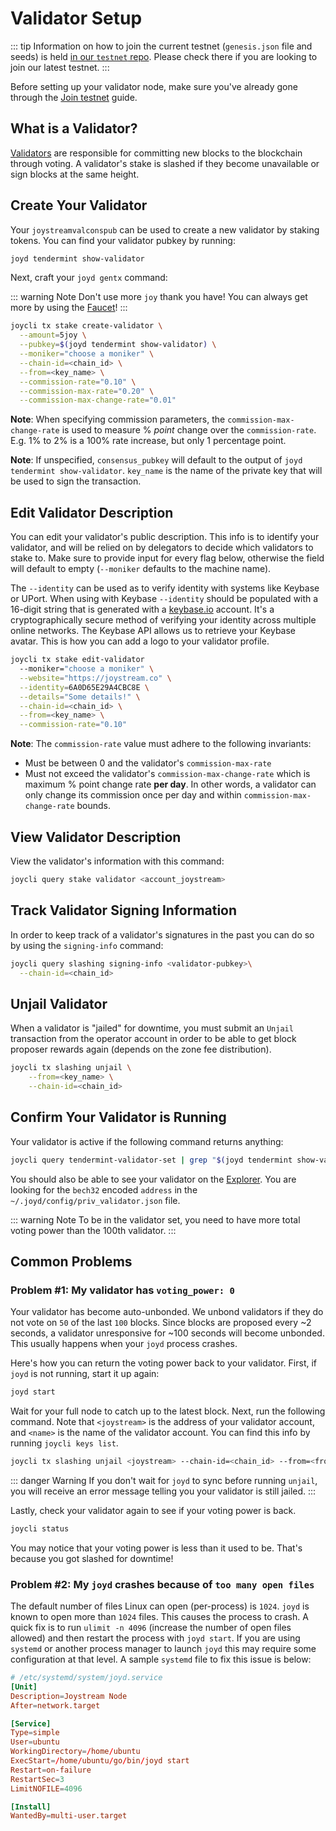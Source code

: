 # Validator Setup

::: tip
Information on how to join the current testnet (`genesis.json` file and seeds) is held [in our `testnet` repo](https://github.com/joystream/joystream-testnets/tree/master/latest). Please check there if you are looking to join our latest testnet.
:::

Before setting up your validator node, make sure you've already gone through the [Join testnet](../join-tesnet.md) guide.

## What is a Validator?

[Validators](./overview.md) are responsible for committing new blocks to the blockchain through voting. A validator's stake is slashed if they become unavailable or sign blocks at the same height.

## Create Your Validator

Your `joystreamvalconspub` can be used to create a new validator by staking tokens. You can find your validator pubkey by running:

```bash
joyd tendermint show-validator
```

Next, craft your `joyd gentx` command:

::: warning Note
Don't use more `joy` thank you have! You can always get more by using the [Faucet](http://faucet.joystream.co:8080/)!
:::

```bash
joycli tx stake create-validator \
  --amount=5joy \
  --pubkey=$(joyd tendermint show-validator) \
  --moniker="choose a moniker" \
  --chain-id=<chain_id> \
  --from=<key_name> \
  --commission-rate="0.10" \
  --commission-max-rate="0.20" \
  --commission-max-change-rate="0.01"
```

__Note__: When specifying commission parameters, the `commission-max-change-rate`
is used to measure % _point_ change over the `commission-rate`. E.g. 1% to 2% is
a 100% rate increase, but only 1 percentage point.

__Note__: If unspecified, `consensus_pubkey` will default to the output of `joyd tendermint show-validator`.
`key_name` is the name of the private key that will be used to sign the transaction.


## Edit Validator Description

You can edit your validator's public description. This info is to identify your validator, and will be relied on by delegators to decide which validators to stake to. Make sure to provide input for every flag below, otherwise the field will default to empty (`--moniker` defaults to the machine name).

The `--identity` can be used as to verify identity with systems like Keybase or UPort. When using with Keybase `--identity` should be populated with a 16-digit string that is generated with a [keybase.io](https://keybase.io) account. It's a cryptographically secure method of verifying your identity across multiple online networks. The Keybase API allows us to retrieve your Keybase avatar. This is how you can add a logo to your validator profile.

```bash
joycli tx stake edit-validator
  --moniker="choose a moniker" \
  --website="https://joystream.co" \
  --identity=6A0D65E29A4CBC8E \
  --details="Some details!" \
  --chain-id=<chain_id> \
  --from=<key_name> \
  --commission-rate="0.10"
```

__Note__: The `commission-rate` value must adhere to the following invariants:

- Must be between 0 and the validator's `commission-max-rate`
- Must not exceed the validator's `commission-max-change-rate` which is maximum
  % point change rate **per day**. In other words, a validator can only change
  its commission once per day and within `commission-max-change-rate` bounds.

## View Validator Description

View the validator's information with this command:

```bash
joycli query stake validator <account_joystream>
```

## Track Validator Signing Information

In order to keep track of a validator's signatures in the past you can do so by using the `signing-info` command:

```bash
joycli query slashing signing-info <validator-pubkey>\
  --chain-id=<chain_id>
```

## Unjail Validator

When a validator is "jailed" for downtime, you must submit an `Unjail` transaction from the operator account in order to be able to get block proposer rewards again (depends on the zone fee distribution).

```bash
joycli tx slashing unjail \
	--from=<key_name> \
	--chain-id=<chain_id>
```

## Confirm Your Validator is Running

Your validator is active if the following command returns anything:

```bash
joycli query tendermint-validator-set | grep "$(joyd tendermint show-validator)"
```

You should also be able to see your validator on the [Explorer](http://explorer.joystream.co:8080). You are looking for the `bech32` encoded `address` in the `~/.joyd/config/priv_validator.json` file.

::: warning Note
To be in the validator set, you need to have more total voting power than the 100th validator.
:::

## Common Problems

### Problem #1: My validator has `voting_power: 0`

Your validator has become auto-unbonded. We unbond validators if they do not vote on `50` of the last `100` blocks. Since blocks are proposed every ~2 seconds, a validator unresponsive for ~100 seconds will become unbonded. This usually happens when your `joyd` process crashes.

Here's how you can return the voting power back to your validator. First, if `joyd` is not running, start it up again:

```bash
joyd start
```

Wait for your full node to catch up to the latest block. Next, run the following command. Note that `<joystream>` is the address of your validator account, and `<name>` is the name of the validator account. You can find this info by running `joycli keys list`.

```bash
joycli tx slashing unjail <joystream> --chain-id=<chain_id> --from=<from>
```

::: danger Warning
If you don't wait for `joyd` to sync before running `unjail`, you will receive an error message telling you your validator is still jailed.
:::

Lastly, check your validator again to see if your voting power is back.

```bash
joycli status
```

You may notice that your voting power is less than it used to be. That's because you got slashed for downtime!

### Problem #2: My `joyd` crashes because of `too many open files`

The default number of files Linux can open (per-process) is `1024`. `joyd` is known to open more than `1024` files. This causes the process to crash. A quick fix is to run `ulimit -n 4096` (increase the number of open files allowed) and then restart the process with `joyd start`. If you are using `systemd` or another process manager to launch `joyd` this may require some configuration at that level. A sample `systemd` file to fix this issue is below:

```toml
# /etc/systemd/system/joyd.service
[Unit]
Description=Joystream Node
After=network.target

[Service]
Type=simple
User=ubuntu
WorkingDirectory=/home/ubuntu
ExecStart=/home/ubuntu/go/bin/joyd start
Restart=on-failure
RestartSec=3
LimitNOFILE=4096

[Install]
WantedBy=multi-user.target
```
